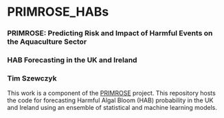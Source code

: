 # PRIMROSE_HABs
### PRIMROSE: Predicting Risk and Impact of Harmful Events on the Aquaculture Sector
### HAB Forecasting in the UK and Ireland
### Tim Szewczyk

This work is a component of the [PRIMROSE](https://www.sams.ac.uk/science/projects/primrose/) project. This repository hosts the code for forecasting Harmful Algal Bloom (HAB) probability in the UK and Ireland using an ensemble of statistical and machine learning models. 